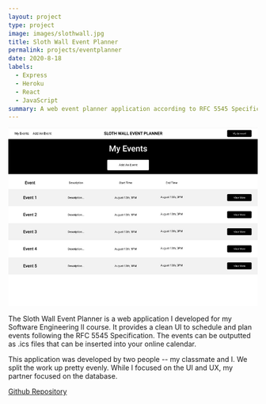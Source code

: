 ```yaml
---
layout: project
type: project
image: images/slothwall.jpg
title: Sloth Wall Event Planner
permalink: projects/eventplanner
date: 2020-8-18
labels:
  - Express
  - Heroku
  - React
  - JavaScript
summary: A web event planner application according to RFC 5545 Specification.
---
```


<img class="ui medium right floated rounded image" src="/images/SlothWall2.jpg">

The Sloth Wall Event Planner is a web application I developed for my Software Engineering II course. It provides a clean UI to schedule and plan events following the RFC 5545 Specification. The events can be outputted as .ics files that can be inserted into your online calendar.

This application was developed by two people -- my classmate and I. We split the work up pretty evenly. While I focused on the UI and UX, my partner focused on the database. 

[Github Repository](https://github.com/sloth-wall/event_planner)
